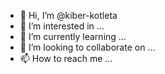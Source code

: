 - 👋 Hi, I’m @kiber-kotleta
- 👀 I’m interested in ...
- 🌱 I’m currently learning ...
- 💞️ I’m looking to collaborate on ...
- 📫 How to reach me ...

<!---
kiber-kotleta/kiber-kotleta is a ✨ special ✨ repository because its `README.md` (this file) appears on your GitHub profile.
You can click the Preview link to take a look at your changes.
--->
